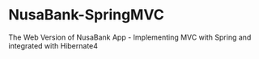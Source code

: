 # NusaBank-SpringMVC
 The Web Version of NusaBank App - Implementing MVC with Spring and integrated with Hibernate4
